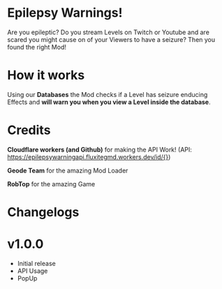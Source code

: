 # Epilepsy Warnings!

Are you epileptic? Do you stream Levels on Twitch or Youtube and are scared you might cause on of your Viewers to have a seizure? Then you found the right Mod!

# How it works

Using our **Databases** the Mod checks if a Level has seizure enducing Effects and **will warn you when you view a Level inside the database**.

# Credits

**Cloudflare workers (and Github)** for making the API Work! (API: https://epilepsywarningapi.fluxitegmd.workers.dev/id/{})

**Geode Team** for the amazing Mod Loader

**RobTop** for the amazing Game



# Changelogs

# v1.0.0

 * Initial release
 * API Usage
 * PopUp
